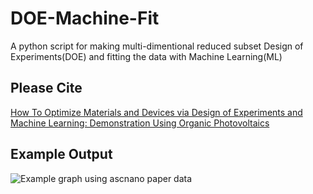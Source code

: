 # DOE-Machine-Fit
A python script for making multi-dimentional reduced subset Design of Experiments(DOE) and fitting the data with Machine Learning(ML)

## Please Cite
[How To Optimize Materials and Devices via Design of Experiments and Machine Learning: Demonstration Using Organic Photovoltaics](https://pubs.acs.org/doi/full/10.1021/acsnano.8b04726)

## Example Output
![Example graph using ascnano paper data](ascnano_figure.png)
